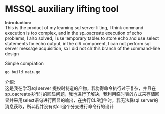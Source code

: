 # MSSQL auxiliary lifting tool

Introduction: <br>
This is the product of my learning sql server lifting, I think command execution is too complex, and in the sp_oacreate execution of echo problems, I also solved, I use temporary tables to store echo and use select statements for echo output, in the clR component, I can not perform sql server message acquisition, so I did not clr this branch of the command-line design
<br>

Simple compilation

``
go build main.go
``


介绍:
<br>
这是我在学习sql server 提权时制造的产物，我觉得命令执行过于复杂，并且在sp_oacreate执行时的回显问题，我也进行了解决，我利用临时表的方式来存储回显并采用select语句进行回显的输出，在执行CLR组件时，我无法将sql server的消息获取，所以我并没有对clr这个分支进行命令行的设计

